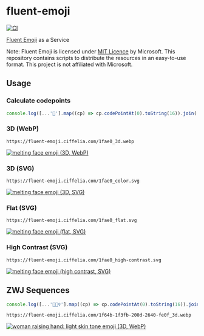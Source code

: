 # fluent-emoji

[![CI](https://github.com/ciffelia/fluent-emoji/actions/workflows/ci.yml/badge.svg)](https://github.com/ciffelia/fluent-emoji/actions/workflows/ci.yml)

[Fluent Emoji](https://github.com/microsoft/fluentui-emoji) as a Service

Note: Fluent Emoji is licensed under [MIT Licence](https://github.com/microsoft/fluentui-emoji/blob/bbd3a271eaabccd429c696bd937c4a52b8b5136b/LICENSE) by Microsoft.
This repository contains scripts to distribute the resources in an easy-to-use format.
This project is not affiliated with Microsoft.

## Usage

### Calculate codepoints

```js
console.log([...'🫠'].map((cp) => cp.codePointAt(0).toString(16)).join('-')); // => 1fae0
```

### 3D (WebP)

```
https://fluent-emoji.ciffelia.com/1fae0_3d.webp
```

[![melting face emoji (3D, WebP)](https://fluent-emoji.ciffelia.com/1fae0_3d.webp)](https://fluent-emoji.ciffelia.com/1fae0_3d.webp)

### 3D (SVG)

```
https://fluent-emoji.ciffelia.com/1fae0_color.svg
```

[![melting face emoji (3D, SVG)](https://fluent-emoji.ciffelia.com/1fae0_color.svg)](https://fluent-emoji.ciffelia.com/1fae0_color.svg)

### Flat (SVG)

```
https://fluent-emoji.ciffelia.com/1fae0_flat.svg
```

[![melting face emoji (flat, SVG)](https://fluent-emoji.ciffelia.com/1fae0_flat.svg)](https://fluent-emoji.ciffelia.com/1fae0_flat.svg)

### High Contrast (SVG)

```
https://fluent-emoji.ciffelia.com/1fae0_high-contrast.svg
```

[![melting face emoji (high contrast, SVG)](https://fluent-emoji.ciffelia.com/1fae0_high-contrast.svg)](https://fluent-emoji.ciffelia.com/1fae0_high-contrast.svg)

## ZWJ Sequences

```js
console.log([...'🙋🏻‍♀️'].map((cp) => cp.codePointAt(0).toString(16)).join('-')); // => 1f64b-1f3fb-200d-2640-fe0f
```

```
https://fluent-emoji.ciffelia.com/1f64b-1f3fb-200d-2640-fe0f_3d.webp
```

[![woman raising hand: light skin tone emoji (3D, WebP)](https://fluent-emoji.ciffelia.com/1f64b-1f3fb-200d-2640-fe0f_3d.webp)](https://fluent-emoji.ciffelia.com/1f64b-1f3fb-200d-2640-fe0f_3d.webp)
